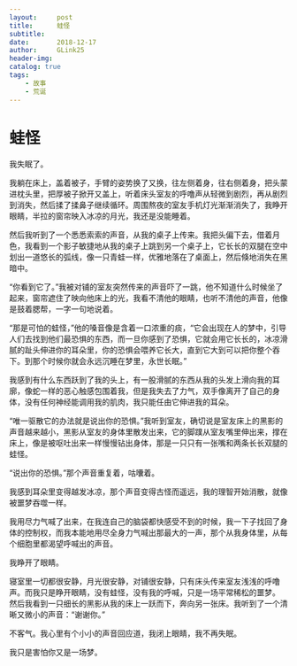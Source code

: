```yaml
---
layout:     post
title:      蛙怪
subtitle:   
date:       2018-12-17
author:     GLink25
header-img: 
catalog: true
tags:
    - 故事
    - 荒诞
---
```


# 蛙怪

我失眠了。

我躺在床上，盖着被子，手臂的姿势换了又换，往左侧着身，往右侧着身，把头蒙进枕头里，把厚被子掀开又盖上，听着床头室友的呼噜声从轻微到剧烈，再从剧烈到消失，然后揉了揉鼻子继续循环。周围熬夜的室友手机灯光渐渐消失了，我睁开眼睛，半拉的窗帘映入冰凉的月光，我还是没能睡着。

然后我听到了一个悉悉索索的声音，从我的桌子上传来。我把头偏下去，借着月色，我看到一个影子敏捷地从我的桌子上跳到另一个桌子上，它长长的双腿在空中划出一道悠长的弧线，像一只青蛙一样，优雅地落在了桌面上，然后倏地消失在黑暗中。

“你看到它了。”我被对铺的室友突然传来的声音吓了一跳，他不知道什么时候坐了起来，窗帘遮住了映向他床上的光，我看不清他的眼睛，也听不清他的声音，他像是鼓着腮帮，一字一句地说着。

“那是可怕的蛙怪，”他的嗓音像是含着一口浓重的痰，“它会出现在人的梦中，引导人们去找到他们最恐惧的东西，而一旦你感到了恐惧，它就会用它长长的，冰凉滑腻的趾头伸进你的耳朵里，你的恐惧会喂养它长大，直到它大到可以把你整个吞下。到那个时候你就会永远沉睡在梦里，永世长眠。”

我感到有什么东西跃到了我的头上，有一股滑腻的东西从我的头发上滑向我的耳廓，像蛇一样的恶心触感包围着我，但是我失去了力气，双手像离开了自己的身体，没有任何神经能调用我的肌肉，我只能任由它伸进我的耳朵。

“唯一驱散它的办法就是说出你的恐惧。”我听到室友，确切说是室友床上的黑影的声音越来越小，黑影从室友的身体里散发出来，它的脚蹼从室友嘴里伸出来，撑在床上，像是被呕吐出来一样慢慢钻出身体，那是一只只有一张嘴和两条长长双腿的蛙怪。

“说出你的恐惧。”那个声音重复着，咕囔着。

我感到耳朵里变得越发冰凉，那个声音变得古怪而遥远，我的理智开始消散，就像被噩梦吞噬一样。

我用尽力气喊了出来，在我连自己的脑袋都快感受不到的时候，我一下子找回了身体的控制权，而我本能地用尽全身力气喊出那最大的一声，那个从我身体里，从每个细胞里都渴望呼喊出的声音。

我睁开了眼睛。

寝室里一切都很安静，月光很安静，对铺很安静，只有床头传来室友浅浅的呼噜声。而我只是睁开眼睛，没有蛙怪，没有我的呼喊，只是一场平常稀松的噩梦。
然后我看到一只细长的黑影从我的床上一跃而下，奔向另一张床。我听到了一个清晰又微小的声音：“谢谢你。”

不客气。我心里有个小小的声音回应道，我闭上眼睛，我不再失眠。

我只是害怕你又是一场梦。 